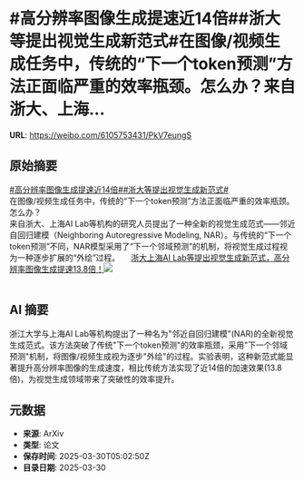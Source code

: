 # #高分辨率图像生成提速近14倍##浙大等提出视觉生成新范式#在图像/视频生成任务中，传统的“下一个token预测”方法正面临严重的效率瓶颈。怎么办？来自浙大、上海...

**URL**: https://weibo.com/6105753431/PkV7eungS

## 原始摘要

<a href="https://m.weibo.cn/search?containerid=231522type%3D1%26t%3D10%26q%3D%23%E9%AB%98%E5%88%86%E8%BE%A8%E7%8E%87%E5%9B%BE%E5%83%8F%E7%94%9F%E6%88%90%E6%8F%90%E9%80%9F%E8%BF%9114%E5%80%8D%23&amp;extparam=%23%E9%AB%98%E5%88%86%E8%BE%A8%E7%8E%87%E5%9B%BE%E5%83%8F%E7%94%9F%E6%88%90%E6%8F%90%E9%80%9F%E8%BF%9114%E5%80%8D%23" data-hide=""><span class="surl-text">#高分辨率图像生成提速近14倍#</span></a><a href="https://m.weibo.cn/search?containerid=231522type%3D1%26t%3D10%26q%3D%23%E6%B5%99%E5%A4%A7%E7%AD%89%E6%8F%90%E5%87%BA%E8%A7%86%E8%A7%89%E7%94%9F%E6%88%90%E6%96%B0%E8%8C%83%E5%BC%8F%23&amp;extparam=%23%E6%B5%99%E5%A4%A7%E7%AD%89%E6%8F%90%E5%87%BA%E8%A7%86%E8%A7%89%E7%94%9F%E6%88%90%E6%96%B0%E8%8C%83%E5%BC%8F%23" data-hide=""><span class="surl-text">#浙大等提出视觉生成新范式#</span></a><br>在图像/视频生成任务中，传统的“下一个token预测”方法正面临严重的效率瓶颈。<br>怎么办？<br>来自浙大、上海AI Lab等机构的研究人员提出了一种全新的视觉生成范式——邻近自回归建模（Neighboring Autoregressive Modeling, NAR）。与传统的“下一个token预测”不同，NAR模型采用了“下一个邻域预测”的机制，将视觉生成过程视为一种逐步扩展的“外绘”过程。 <a href="https://weibo.com/ttarticle/p/show?id=2309405149861170512327" data-hide=""><span class="url-icon"><img style="width: 1rem;height: 1rem" src="https://h5.sinaimg.cn/upload/2015/09/25/3/timeline_card_small_article_default.png" referrerpolicy="no-referrer"></span><span class="surl-text">浙大上海AI Lab等提出视觉生成新范式，高分辨率图像生成提速13.8倍！</span></a><img style="" src="https://tvax1.sinaimg.cn/large/006Fd7o3ly1hzyuga61yxj30my0cxq63.jpg" referrerpolicy="no-referrer"><br><br>

## AI 摘要

浙江大学与上海AI Lab等机构提出了一种名为"邻近自回归建模"(NAR)的全新视觉生成范式。该方法突破了传统"下一个token预测"的效率瓶颈，采用"下一个邻域预测"机制，将图像/视频生成视为逐步"外绘"的过程。实验表明，这种新范式能显著提升高分辨率图像的生成速度，相比传统方法实现了近14倍的加速效果(13.8倍)，为视觉生成领域带来了突破性的效率提升。

## 元数据

- **来源**: ArXiv
- **类型**: 论文
- **保存时间**: 2025-03-30T05:02:50Z
- **目录日期**: 2025-03-30
